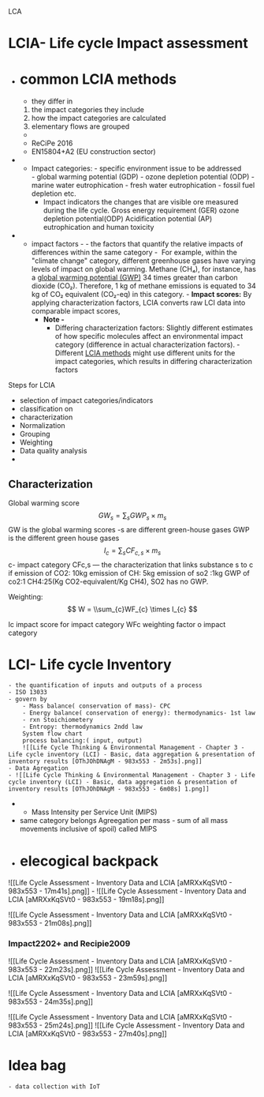 

LCA

# LCIA- Life cycle Impact assessment
-  # common LCIA methods
	- they differ in 
	1. the impact categories they include
	2.  how the impact categories are calculated
	3. elementary flows are grouped
	- 
	- ReCiPe 2016
	- EN15804+A2 (EU construction sector)
	
- - Impact categories: 
		- specific environment issue to be addressed	
		    - global warming potential (GDP)
		    - ozone depletion potential (ODP) 
		    - marine water eutrophication
		    - fresh water eutrophication
		    - fossil fuel depletion etc.
	- Impact indicators
	     the changes that are visible ore measured during the life cycle.
	     Gross energy requirement (GER)
	     ozone depletion potential(ODP)
	     Acidification potential (AP)
	     eutrophication and human toxicity
	     
- - impact factors
		- - the factors that quantify the relative impacts of differences within the same category
		-  For example, within the "climate change" category, different greenhouse gases have varying levels of impact on global warming. Methane (CH₄), for instance, has a [global warming potential (GWP)](https://helpcenter.ecochain.com/en/articles/9588517-explained-environmental-impact-categories#:~:text=that%20prescribes%20it.-,Global%20Warming%20Potential%20(GWP),-Units) 34 times greater than carbon dioxide (CO₂). Therefore, 1 kg of methane emissions is equated to 34 kg of CO₂ equivalent (CO₂-eq) in this category.
		- **Impact scores:** By applying characterization factors, LCIA converts raw LCI data into comparable impact scores,
	- **Note -**
		- Differing characterization factors:
				Slightly different estimates of how specific molecules affect an environmental impact category (difference in actual characterization factors).
				- Different [LCIA methods](https://helpcenter.ecochain.com/en/articles/9055669-explained-lcia-methods) might use different units for the impact categories, which results in differing characterization factors


Steps for LCIA 
- selection of impact categories/indicators
- classification on
- characterization
- Normalization
- Grouping
- Weighting 
- Data quality analysis
- 

## Characterization

Global warming score 
$$GW_{s} = \sum_{s} GWP_{s} \times m_{s}$$
GW is the global warming scores 
-s are different green-house gases 
GWP is the different green house gases
$$ I_{c} = \sum_{s}CF_{c,s} \times m_{s}$$
c- impact category
CFc,s — the characterization that links substance s to c
if emission of CO2: 10kg
emission of CH: 5kg
emission of so2 :1kg
GWP of co2:1
CH4:25(Kg CO2-equivalent/Kg CH4), SO2 has no GWP.

Weighting:
$$ W = \\sum_{c}WF_{c} \times I_{c}
$$

Ic impact score for impact category
WFc weighting factor o impact category







#  LCI- Life cycle Inventory
	- the quantification of inputs and outputs of a process
	- ISO 13033
	- govern by
		- Mass balance( conservation of mass)- CPC
		- Energy balance( conservation of energy): thermodynamics- 1st law
		- rxn Stoichiometery
		- Entropy: thermodynamics 2ndd law
		System flow chart
		process balancing:( input, output)
		![[Life Cycle Thinking & Environmental Management - Chapter 3 - Life cycle inventory (LCI) - Basic, data aggregation & presentation of inventory results [OThJOhDNAgM - 983x553 - 2m53s].png]]
	- Data Agregation
	- ![[Life Cycle Thinking & Environmental Management - Chapter 3 - Life cycle inventory (LCI) - Basic, data aggregation & presentation of inventory results [OThJOhDNAgM - 983x553 - 6m08s] 1.png]]
- -  Mass Intensity per Service Unit (MIPS)
- same category belongs Agreegation per mass - sum of all mass movements inclusive of spoil) called MIPS
- # elecogical backpack

![[Life Cycle Assessment - Inventory Data and LCIA [aMRXxKqSVt0 - 983x553 - 17m41s].png]]
	- 
![[Life Cycle Assessment - Inventory Data and LCIA [aMRXxKqSVt0 - 983x553 - 19m18s].png]]

![[Life Cycle Assessment - Inventory Data and LCIA [aMRXxKqSVt0 - 983x553 - 21m08s].png]]
###  Impact2202+ and Recipie2009
![[Life Cycle Assessment - Inventory Data and LCIA [aMRXxKqSVt0 - 983x553 - 22m23s].png]]
![[Life Cycle Assessment - Inventory Data and LCIA [aMRXxKqSVt0 - 983x553 - 23m59s].png]]

![[Life Cycle Assessment - Inventory Data and LCIA [aMRXxKqSVt0 - 983x553 - 24m35s].png]]

![[Life Cycle Assessment - Inventory Data and LCIA [aMRXxKqSVt0 - 983x553 - 25m24s].png]]
![[Life Cycle Assessment - Inventory Data and LCIA [aMRXxKqSVt0 - 983x553 - 27m40s].png]]



# Idea bag
	- data collection with IoT




